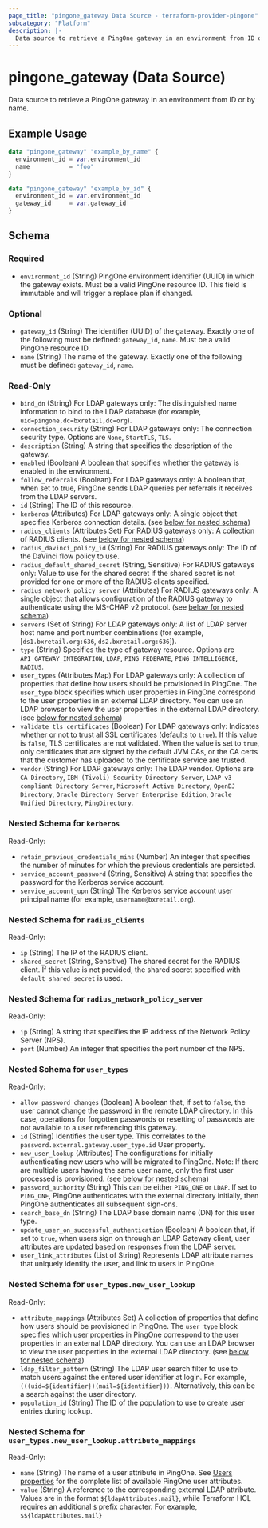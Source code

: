 ```yaml
---
page_title: "pingone_gateway Data Source - terraform-provider-pingone"
subcategory: "Platform"
description: |-
  Data source to retrieve a PingOne gateway in an environment from ID or by name.
---
```


# pingone_gateway (Data Source)

Data source to retrieve a PingOne gateway in an environment from ID or by name.

## Example Usage

```terraform
data "pingone_gateway" "example_by_name" {
  environment_id = var.environment_id
  name           = "foo"
}

data "pingone_gateway" "example_by_id" {
  environment_id = var.environment_id
  gateway_id     = var.gateway_id
}
```

<!-- schema generated by tfplugindocs -->
## Schema

### Required

- `environment_id` (String) PingOne environment identifier (UUID) in which the gateway exists.  Must be a valid PingOne resource ID.  This field is immutable and will trigger a replace plan if changed.

### Optional

- `gateway_id` (String) The identifier (UUID) of the gateway.  Exactly one of the following must be defined: `gateway_id`, `name`.  Must be a valid PingOne resource ID.
- `name` (String) The name of the gateway.  Exactly one of the following must be defined: `gateway_id`, `name`.

### Read-Only

- `bind_dn` (String) For LDAP gateways only: The distinguished name information to bind to the LDAP database (for example, `uid=pingone,dc=bxretail,dc=org`).
- `connection_security` (String) For LDAP gateways only: The connection security type.  Options are `None`, `StartTLS`, `TLS`.
- `description` (String) A string that specifies the description of the gateway.
- `enabled` (Boolean) A boolean that specifies whether the gateway is enabled in the environment.
- `follow_referrals` (Boolean) For LDAP gateways only: A boolean that, when set to true, PingOne sends LDAP queries per referrals it receives from the LDAP servers.
- `id` (String) The ID of this resource.
- `kerberos` (Attributes) For LDAP gateways only: A single object that specifies Kerberos connection details. (see [below for nested schema](#nestedatt--kerberos))
- `radius_clients` (Attributes Set) For RADIUS gateways only: A collection of RADIUS clients. (see [below for nested schema](#nestedatt--radius_clients))
- `radius_davinci_policy_id` (String) For RADIUS gateways only: The ID of the DaVinci flow policy to use.
- `radius_default_shared_secret` (String, Sensitive) For RADIUS gateways only: Value to use for the shared secret if the shared secret is not provided for one or more of the RADIUS clients specified.
- `radius_network_policy_server` (Attributes) For RADIUS gateways only: A single object that allows configuration of the RADIUS gateway to authenticate using the MS-CHAP v2 protocol. (see [below for nested schema](#nestedatt--radius_network_policy_server))
- `servers` (Set of String) For LDAP gateways only: A list of LDAP server host name and port number combinations (for example, [`ds1.bxretail.org:636`, `ds2.bxretail.org:636`]).
- `type` (String) Specifies the type of gateway resource.  Options are `API_GATEWAY_INTEGRATION`, `LDAP`, `PING_FEDERATE`, `PING_INTELLIGENCE`, `RADIUS`.
- `user_types` (Attributes Map) For LDAP gateways only: A collection of properties that define how users should be provisioned in PingOne. The `user_type` block specifies which user properties in PingOne correspond to the user properties in an external LDAP directory. You can use an LDAP browser to view the user properties in the external LDAP directory. (see [below for nested schema](#nestedatt--user_types))
- `validate_tls_certificates` (Boolean) For LDAP gateways only: Indicates whether or not to trust all SSL certificates (defaults to `true`). If this value is `false`, TLS certificates are not validated. When the value is set to `true`, only certificates that are signed by the default JVM CAs, or the CA certs that the customer has uploaded to the certificate service are trusted.
- `vendor` (String) For LDAP gateways only: The LDAP vendor.  Options are `CA Directory`, `IBM (Tivoli) Security Directory Server`, `LDAP v3 compliant Directory Server`, `Microsoft Active Directory`, `OpenDJ Directory`, `Oracle Directory Server Enterprise Edition`, `Oracle Unified Directory`, `PingDirectory`.

<a id="nestedatt--kerberos"></a>
### Nested Schema for `kerberos`

Read-Only:

- `retain_previous_credentials_mins` (Number) An integer that specifies the number of minutes for which the previous credentials are persisted.
- `service_account_password` (String, Sensitive) A string that specifies the password for the Kerberos service account.
- `service_account_upn` (String) The Kerberos service account user principal name (for example, `username@bxretail.org`).


<a id="nestedatt--radius_clients"></a>
### Nested Schema for `radius_clients`

Read-Only:

- `ip` (String) The IP of the RADIUS client.
- `shared_secret` (String, Sensitive) The shared secret for the RADIUS client. If this value is not provided, the shared secret specified with `default_shared_secret` is used.


<a id="nestedatt--radius_network_policy_server"></a>
### Nested Schema for `radius_network_policy_server`

Read-Only:

- `ip` (String) A string that specifies the IP address of the Network Policy Server (NPS).
- `port` (Number) An integer that specifies the port number of the NPS.


<a id="nestedatt--user_types"></a>
### Nested Schema for `user_types`

Read-Only:

- `allow_password_changes` (Boolean) A boolean that, if set to `false`, the user cannot change the password in the remote LDAP directory. In this case, operations for forgotten passwords or resetting of passwords are not available to a user referencing this gateway.
- `id` (String) Identifies the user type. This correlates to the `password.external.gateway.user_type.id` User property.
- `new_user_lookup` (Attributes) The configurations for initially authenticating new users who will be migrated to PingOne. Note: If there are multiple users having the same user name, only the first user processed is provisioned. (see [below for nested schema](#nestedatt--user_types--new_user_lookup))
- `password_authority` (String) This can be either `PING_ONE` or `LDAP`. If set to `PING_ONE`, PingOne authenticates with the external directory initially, then PingOne authenticates all subsequent sign-ons.
- `search_base_dn` (String) The LDAP base domain name (DN) for this user type.
- `update_user_on_successful_authentication` (Boolean) A boolean that, if set to `true`, when users sign on through an LDAP Gateway client, user attributes are updated based on responses from the LDAP server.
- `user_link_attributes` (List of String) Represents LDAP attribute names that uniquely identify the user, and link to users in PingOne.

<a id="nestedatt--user_types--new_user_lookup"></a>
### Nested Schema for `user_types.new_user_lookup`

Read-Only:

- `attribute_mappings` (Attributes Set) A collection of properties that define how users should be provisioned in PingOne. The `user_type` block specifies which user properties in PingOne correspond to the user properties in an external LDAP directory. You can use an LDAP browser to view the user properties in the external LDAP directory. (see [below for nested schema](#nestedatt--user_types--new_user_lookup--attribute_mappings))
- `ldap_filter_pattern` (String) The LDAP user search filter to use to match users against the entered user identifier at login. For example, `(((uid=${identifier})(mail=${identifier}))`. Alternatively, this can be a search against the user directory.
- `population_id` (String) The ID of the population to use to create user entries during lookup.

<a id="nestedatt--user_types--new_user_lookup--attribute_mappings"></a>
### Nested Schema for `user_types.new_user_lookup.attribute_mappings`

Read-Only:

- `name` (String) The name of a user attribute in PingOne. See [Users properties](https://apidocs.pingidentity.com/pingone/platform/v1/api/#users) for the complete list of available PingOne user attributes.
- `value` (String) A reference to the corresponding external LDAP attribute.  Values are in the format `${ldapAttributes.mail}`, while Terraform HCL requires an additional `$` prefix character. For example, `$${ldapAttributes.mail}`
